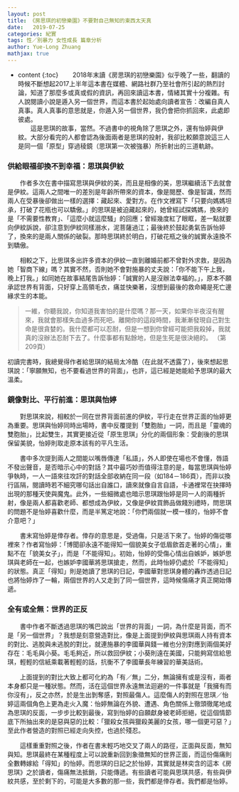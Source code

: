 ```yaml
---
layout: post
title: 《房思琪的初戀樂園》不要對自己無知的東西太天真
date:   2019-07-25
categories: 紀實
tags: 性／別暴力 女性成長 篇章分析
author: Yue-Long Zhuang
mathjax: true
---
```


* content
{:toc}
　　2018年末讀《房思琪的初戀樂園》似乎晚了一些，翻讀的時候不斷想起2017上半年這本書在媒體、網路社群乃至社會所引起的熱烈討論，知道了那麼多或真或假的資訊，再回來讀這本書，情緒其實十分複雜。有人說閱讀小說是遁入另一個世界，而這本書於起始處向讀者宣告：改編自真人真事。真人真事的意思就是，你遁入另一個世界，我仍會把你抓回來，此處即彼處。  
　　這是思琪的故事，當然。不過書中的視角除了思琪之外，還有怡婷與伊紋。大部分看完的人都會認為後面兩者是思琪的投射，我卻比較願意說這三人是同一個「原型」穿過稜鏡（思琪第一次被強暴）所折射出的三道軌跡。<!--more-->

### 供給眼福卻換不到幸福：思琪與伊紋

　　作者多次在書中描寫思琪與伊紋的美，而且是相像的美，思琪繼續活下去就會是伊紋。這兩人之間唯一的差別是年齡所帶來的資本，像是閱歷、像是智識，然而兩人在受暴後卻做出一樣的選擇：藏起來、愛對方。在作文裡寫下「只要向媽媽坦承，打破了花瓶也可以驕傲。」的思琪是被迫藏起來的，她曾經試探媽媽，換來的是「不需要性教育」、「這麼小就這麼騷」的回應；曾經幾度紅了眼眶，差一點就要向伊紋訴說，卻注意到伊紋同樣溺水，泥菩薩過江；最後終於鼓起勇氣告訴怡婷了，換來的是兩人關係的破裂。那時思琪終於明白，打破花瓶之後的誠實永遠換不到驕傲。

　　相較之下，比思琪多出許多資本的伊紋一直到離婚前都不曾對外求救，是因為她「智商下線」嗎？其實不然，否則她不會對施暴的丈夫說：「你不能下午上我，晚上打我。」如同她在故事結尾告訴怡婷：「誠實的人是沒辦法幸福的。」，原本不願承認世界有背面，只好穿上高領毛衣，痛並快樂著，沒想到最後的救命繩是死亡邊緣求生的本能。

> 一維，你聽我說，你知道我害怕的是什麼嗎？那一天，如果你半夜沒有醒來，我就會那樣失血過多而死吧。離開你的這段時間，我漸漸發現自己對生命是很貪婪的。我什麼都可以忍耐，但是一想到你曾經可能把我殺掉，我就真的沒辦法忍耐下去了。什麼事都有點餘地，但是生死是很決絕的。
> （第209頁）

初讀完書時，我總覺得作者給思琪的結局太冷酷（在此就不透露了），後來想起思琪說：「寧願無知，也不要看過世界的背面」，也許，這已經是她能給予思琪的最大溫柔。 

### 鏡像對比、平行前進：思琪與怡婷

　　對思琪來說，相較於一同在世界背面前進的伊紋，平行走在世界正面的怡婷更為重要。思琪與怡婷同時出場時，書中反覆提到「雙胞胎」一詞，而且是「靈魂的雙胞胎」，比起雙生，其實更接近從「原生思琪」分化的兩個形象：受創後的思琪保留美貌，怡婷則取走原本該有的平凡生活。

　　書中多次提到兩人之間能以嘴唇傳達「私語」，外人即使在場也不會懂，唇語不發出聲音，是否暗示心中的對話？其中最巧妙而值得注意的是，每當思琪與怡婷爭執時，一人一語來往攻訐的對話全部收納在同一段（如184－186頁），而非以換行區隔，閱讀時若不細究哪句話出自誰口，讀來就像自言自語，卡通裡常在抉擇時出現的那種天使與魔鬼。此外，一些細微處也暗示思琪跟怡婷是同一人的兩種折射，像是兩人都喜歡老師、都想成為伊紋，又像是伊紋買飾品做餞別禮時，問思琪的問題不是怡婷喜歡什麼，而是半篤定地說：「你們兩個就一模一樣的，怡婷不會介意吧？」

　　書末寫怡婷是倖存者。倖存的意思是，受過傷，只是活下來了。怡婷的傷從哪裡來？作者寫怡婷：「博聞卻永遠不能得知一個貌美女子低眉歛首走著的心情」，重點不在「貌美女子」，而是「不能得知」。初始，怡婷的受傷心情出自嫉妒，嫉妒思琪與老師在一起，也嫉妒李國華將思琪搶走，然而，此時怡婷仍處於「不能得知」的狀態。真正「得知」則是她讀了思琪的日記，李國華對思琪身體的轟炸透過日記也將怡婷炸了一輪，兩個世界的人又走到了同一個世界，這時候傷痛才真正開始傳遞。

### 全有或全無：世界的正反

　　書中作者不斷透過思琪的嘴巴說出「世界的背面」一詞，為什麼是背面，而不是「另一個世界」？我想是刻意營造對比，像是上面提到伊紋與思琪兩人持有資本的對比、逃脫與未逃脫的對比，就連施暴的李國華與錢一維也分別對應到兩個美好存在：毛毛與小葵。毛毛夠近，所以救回伊紋；小葵則遠在美國，只能夠寫信給思琪，輕輕的信紙乘載著輕輕的話，抗衡不了李國華長年練習的華美話術。

　　上面提到的對比大致上都可化約為「有／無」二分，無論擁有或是沒有，兩者本身都只是一種狀態。然而，活在這個世界永遠無法迴避的一件事就是「我擁有而你沒有」，反之亦然，於是生出剝奪感，對照最傷人。這麼傷人的對照在思琪／怡婷這兩個角色上更為走火入魔：怡婷無論在外貌、遭遇、角色關係上徹頭徹尾地成為思琪的反面，一步步比較到最後，寫到怡婷的自願獻身被老師拒絕，從這個情節底下所抽出來的是惡與惡的比較：「獵殺女孩與獵殺美麗的女孩，哪一個更可惡？」至此作者營造的對照已經走向失控，也過於殘忍。

　　這樣重重對照之後，作者在書末輕巧地交叉了兩人的路徑，正面與反面，無知與知。思琪最終在某種程度上可以說重新回到象徵無知的世界正面，而這份傷痛則全數轉嫁給「得知」的怡婷。而思琪的日記之於怡婷，其實就是林奕含的這本《房思琪》之於讀者，傷痛無法抵銷，只能傳遞。有些讀者可能與思琪共感，有些與伊紋共感，至於剩下的，可能是大多數的那一些，我們都是倖存者。我們都是怡婷。

